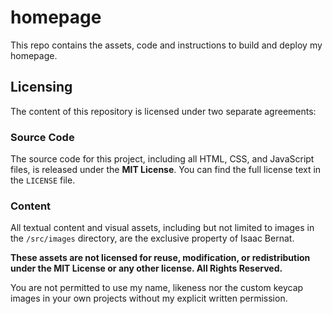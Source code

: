 # homepage
This repo contains the assets, code and instructions to build and deploy my homepage.

## Licensing

The content of this repository is licensed under two separate agreements:

### Source Code

The source code for this project, including all HTML, CSS, and JavaScript files, is released under the **MIT License**. You can find the full license text in the `LICENSE` file.

### Content

All textual content and visual assets, including but not limited to images in the `/src/images` directory, are the exclusive property of Isaac Bernat.

**These assets are not licensed for reuse, modification, or redistribution under the MIT License or any other license. All Rights Reserved.**

You are not permitted to use my name, likeness nor the custom keycap images in your own projects without my explicit written permission.
